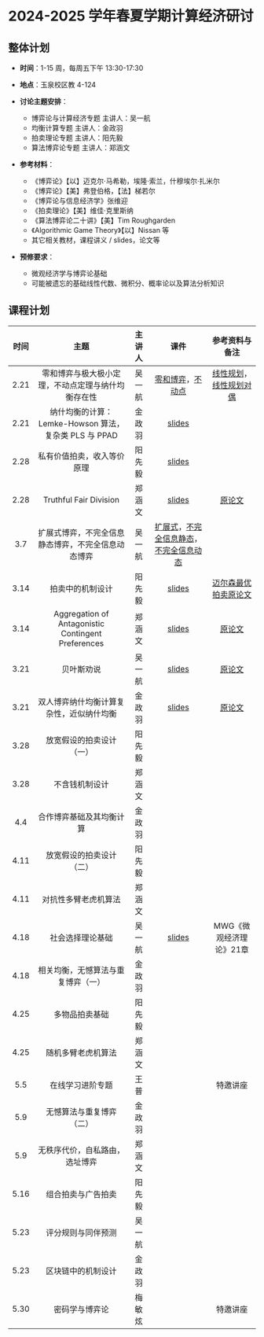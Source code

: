 # 2024-2025 学年春夏学期计算经济研讨

## 整体计划

- **时间**：1-15 周，每周五下午 13:30-17:30

- **地点**：玉泉校区教 4-124

- **讨论主题安排**：
    - 博弈论与计算经济专题 主讲人：吴一航
    - 均衡计算专题 主讲人：金政羽
    - 拍卖理论专题 主讲人：阳先毅
    - 算法博弈论专题 主讲人：郑涵文

- **参考材料**：

    - 《博弈论》【以】迈克尔·马希勒，埃隆·索兰，什穆埃尔·扎米尔
    - 《博弈论》【美】弗登伯格，【法】梯若尔
    - 《博弈论与信息经济学》张维迎
    - 《拍卖理论》【美】维佳·克里斯纳
    - 《算法博弈论二十讲》【美】Tim Roughgarden
    - 《Algorithmic Game Theory》【以】Nissan 等
    - 其它相关教材，课程讲义 / slides，论文等

- **预修要求**：
    - 微观经济学与博弈论基础
    - 可能被遗忘的基础线性代数、微积分、概率论以及算法分析知识

## 课程计划

| 时间 | 主题 | 主讲人 | 课件 | 参考资料与备注 |
| :---: | :----: | :---: | :---: | :---: |
| 2.21 | 零和博弈与极大极小定理，不动点定理与纳什均衡存在性 | 吴一航 | [零和博弈](25sp/25sp-lec1-zero.pdf)，[不动点](25sp/25sp-lec2-ne.pdf) | [线性规划](25sp/lec1-LP-haifeng.pdf)，[线性规划对偶](25sp/lec1-duality-haifeng.pdf) |
| 2.21 | 纳什均衡的计算：Lemke-Howson 算法，复杂类 PLS 与 PPAD | 金政羽 | [slides](25sp/ne_complexity01.pdf) |  |
| 2.28 | 私有价值拍卖，收入等价原理 | 阳先毅 | [slides](25sp/Auction_theory_1.pdf) |  |
| 2.28 | Truthful Fair Division | 郑涵文 | [slides](25sp/25sp-01-fair_division1.pdf) | [原论文](25sp/On%20Existence%20of%20Truthful%20Fair%20Cake%20Cutting%20Mechanisms.pdf) |
| 3.7 | 扩展式博弈，不完全信息静态博弈，不完全信息动态博弈 | 吴一航 | [扩展式](25sp/25sp-lec3-dynamic.pdf)，[不完全信息静态](25sp/25sp-lec4-incomplete.pdf)，[不完全信息动态](25sp/25sp-lec5-signal.pdf) |  |
| 3.14 | 拍卖中的机制设计 | 阳先毅 | [slides](25sp/auction_2.pdf) | [迈尔森最优拍卖原论文](25sp/Optimal%20Auction%20Design.pdf) |
| 3.14 | Aggregation of Antagonistic Contingent Preferences | 郑涵文 | [slides](25sp/25sp-02-Antagonistic_Contingent_Preferences.pdf) | [原论文](25sp/Aggregation%20of%20Antagonistic%20Contingent%20Preferences-%20When%20Is%20It%20Possible?.pdf) |
| 3.21 | 贝叶斯劝说 | 吴一航 | [slides](25sp/25sp-lec6-persuasion.pdf) | [原论文](25sp/Bayesian%20Persuasion.pdf) |
| 3.21 | 双人博弈纳什均衡计算复杂性，近似纳什均衡 | 金政羽 | [slides](25sp/ne_complexity2.pdf) | [原论文](25sp/Settling%20the%20Complexity%20of%20Computing%20Two-Player%20Nash%20Equilibria.pdf) |
| 3.28 | 放宽假设的拍卖设计（一） | 阳先毅 |  |  |
| 3.28 | 不含钱机制设计 | 郑涵文 |  |  |
| 4.4 | 合作博弈基础及其均衡计算 | 金政羽 |  |  |
| 4.11 | 放宽假设的拍卖设计（二） | 阳先毅 |  |  |
| 4.11 | 对抗性多臂老虎机算法 | 郑涵文 |  |
| 4.18 | 社会选择理论基础 | 吴一航 | [slides](25sp/25sp-lec7-social.pdf) | MWG《微观经济理论》21章 |
| 4.18 | 相关均衡，无憾算法与重复博弈（一） | 金政羽 |  |  |
| 4.25 | 多物品拍卖基础 | 阳先毅 |  |  |
| 4.25 | 随机多臂老虎机算法 | 郑涵文 |  |  |
| 5.5 | 在线学习进阶专题 | 王普 |  | 特邀讲座 |
| 5.9 | 无憾算法与重复博弈（二） | 金政羽 |  |  |
| 5.9 | 无秩序代价，自私路由，选址博弈 | 郑涵文 |  |  |
| 5.16 | 组合拍卖与广告拍卖 | 阳先毅 |  |  |
| 5.23 | 评分规则与同伴预测 | 吴一航 |  |  |
| 5.23 | 区块链中的机制设计 | 金政羽 |  |  |
| 5.30 | 密码学与博弈论 | 梅敏炫 |  | 特邀讲座 |